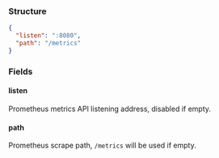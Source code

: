 
### Structure

```json
{
  "listen": ":8080",
  "path": "/metrics"
}
```

### Fields

#### listen

Prometheus metrics API listening address, disabled if empty.

#### path

Prometheus scrape path, `/metrics` will be used if empty.
